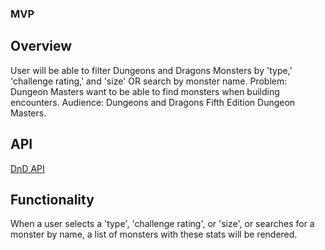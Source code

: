 ### MVP

## Overview
User will be able to filter Dungeons and Dragons Monsters by 'type,' 'challenge rating,' and 'size' OR search by monster name.
Problem: Dungeon Masters want to be able to find monsters when building encounters.
Audience: Dungeons and Dragons Fifth Edition Dungeon Masters.

## API
[DnD API](https://www.dnd5eapi.co/docs/#intro)

## Functionality
When a user selects a 'type', 'challenge rating', or 'size', or searches for a monster by name, a list of monsters with these stats will be rendered.
